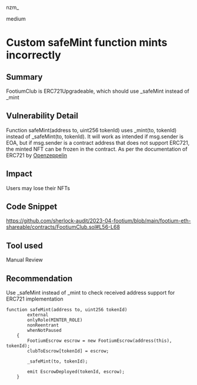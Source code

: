 nzm_

medium

# Custom safeMint function mints incorrectly

## Summary

FootiumClub is ERC721Upgradeable, which should use _safeMint instead of _mint

## Vulnerability Detail

Function safeMint(address to, uint256 tokenId) uses _mint(to, tokenId) instead of _safeMint(to, tokenId). It will work as intended if msg.sender is EOA, but if msg.sender is a contract address that does not support ERC721, the minted NFT can be frozen in the contract. As per the documentation of ERC721 by [Openzeppelin](https://docs.openzeppelin.com/contracts/4.x/api/token/erc721#ERC721-_safeMint-address-uint256-)

## Impact

Users may lose their NFTs

## Code Snippet

https://github.com/sherlock-audit/2023-04-footium/blob/main/footium-eth-shareable/contracts/FootiumClub.sol#L56-L68

## Tool used

Manual Review

## Recommendation

Use _safeMint instead of _mint to check received address support for ERC721 implementation

```solidity
function safeMint(address to, uint256 tokenId)
        external
        onlyRole(MINTER_ROLE)
        nonReentrant
        whenNotPaused
    {
        FootiumEscrow escrow = new FootiumEscrow(address(this), tokenId);
        clubToEscrow[tokenId] = escrow;

        _safeMint(to, tokenId);

        emit EscrowDeployed(tokenId, escrow);
    }
```